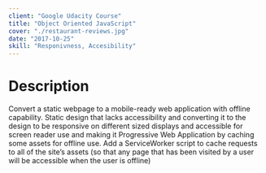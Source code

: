 ```yaml
---
client: "Google Udacity Course"
title: "Object Oriented JavaScript"
cover: "./restaurant-reviews.jpg"
date: "2017-10-25"
skill: "Responivness, Accesibility"
---
```

# Description

 Convert a static webpage to a mobile-ready web application with offline capability.
 Static design that lacks accessibility and converting it to the design to be responsive on different sized displays and accessible for screen reader use and making it Progressive Web Application by caching some assets for offline use. Add a ServiceWorker script to cache requests to all of the site’s assets (so that any page that has been visited by a user will be accessible when the user is offline)
